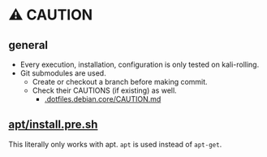 # :warning: CAUTION

## general

* Every execution, installation, configuration is only tested on kali-rolling.
* Git submodules are used.
  * Create or checkout a branch before making commit.
  * Check their CAUTIONS (if existing) as well.
    * [.dotfiles.debian.core/CAUTION.md](.dotfiles.debian.core/CAUTION.md)

## [apt/install.pre.sh](apt/install.pre.sh)

This literally only works with apt. `apt` is used instead of `apt-get`.